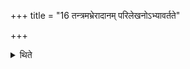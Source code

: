 +++
title = "16 तन्त्रमभ्रेरादानम् परिलेखनोऽभ्यावर्तते"

+++

<details><summary>थिते</summary>

तन्त्रमभ्रेरादानं परिलेखनोऽभ्यावर्तते १६
</details>
